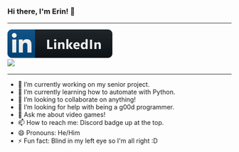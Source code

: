 ### Hi there, I'm Erin! 👋
------------------------

[![Alt text](https://github.com/MikeCodesDotNET/ColoredBadges/raw/master/svg/social/linkedin.svg)](https://www.linkedin.com/in/erin-asilo/) \
![](https://dcbadge.vercel.app/api/shield/197545315929161737?style=flat) 

 -------------------------
- 🔭 I’m currently working on my senior project.
- 🌱 I’m currently learning how to automate with Python.
- 👯 I’m looking to collaborate on anything!
- 🤔 I’m looking for help with being a g00d programmer.
- 💬 Ask me about video games!
- 📫 How to reach me: Discord badge up at the top.
- 😄 Pronouns: He/Him
- ⚡ Fun fact: Blind in my left eye so I'm all right :D

<!--
**easilo/easilo** is a ✨ _special_ ✨ repository because its `README.md` (this file) appears on your GitHub profile.

Here are some ideas to get you started:

- 🔭 I’m currently working on ...
- 🌱 I’m currently learning ...
- 👯 I’m looking to collaborate on ...
- 🤔 I’m looking for help with ...
- 💬 Ask me about ...
- 📫 How to reach me: ...
- 😄 Pronouns: ...
- ⚡ Fun fact: ...
-->

